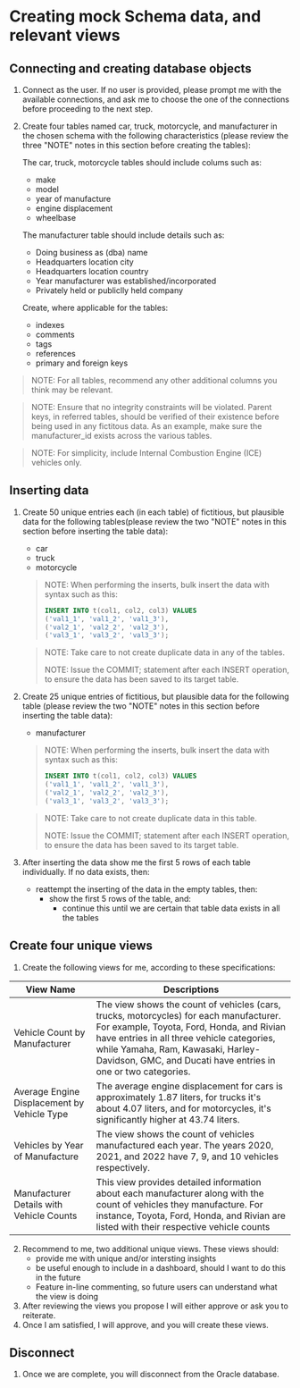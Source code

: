 # Creating mock Schema data, and relevant views

## Connecting and creating database objects

1. Connect as the user. If no user is provided, please prompt me with the available connections, and ask me to choose the one of the connections before proceeding to the next step.
2. Create four tables named car, truck, motorcycle, and manufacturer in the chosen schema with the following characteristics (please review the three "NOTE" notes in this section before creating the tables):

    The car, truck, motorcycle tables should include colums such as: 
      - make
      - model
      - year of manufacture
      - engine displacement
      - wheelbase

    The manufacturer table should include details such as: 
      - Doing business as (dba) name
      - Headquarters location city
      - Headquarters location country 
      - Year manufacturer was established/incorporated
      - Privately held or publiclly held company 

    Create, where applicable for the tables:
      - indexes
      - comments
      - tags
      - references
      - primary and foreign keys  
    
> NOTE: For all tables, recommend any other additional columns you think may be relevant.
    
> NOTE: Ensure that no integrity constraints will be violated. Parent keys, in referred tables, should be verified of their existence before being used in any fictitous data. As an example, make sure the manufacturer_id exists across the various tables.

> NOTE: For simplicity, include Internal Combustion Engine (ICE) vehicles only.

## Inserting data

1. Create 50 unique entries each (in each table) of fictitious, but plausible data for the following tables(please review the two "NOTE" notes in this section before inserting the table data):
    - car
    - truck
    - motorcycle

    > NOTE: When performing the inserts, bulk insert the data with syntax such as this:
    > 
    > ```sql
    > INSERT INTO t(col1, col2, col3) VALUES
    > ('val1_1', 'val1_2', 'val1_3'),
    > ('val2_1', 'val2_2', 'val2_3'),
    > ('val3_1', 'val3_2', 'val3_3');
    > ```

    > NOTE: Take care to not create duplicate data in any of the tables.
    > 
    > NOTE: Issue the COMMIT; statement after each INSERT operation, to ensure the data has been saved to its target table.

2. Create 25 unique entries of fictitious, but plausible data for the following table (please review the two "NOTE" notes in this section before inserting the table data):
    - manufacturer

    > NOTE: When performing the inserts, bulk insert the data with syntax such as this:
    > 
    > ```sql
    > INSERT INTO t(col1, col2, col3) VALUES
    > ('val1_1', 'val1_2', 'val1_3'),
    > ('val2_1', 'val2_2', 'val2_3'),
    > ('val3_1', 'val3_2', 'val3_3');
    > ```

    > NOTE: Take care to not create duplicate data in this table.
    >
    > NOTE: Issue the COMMIT; statement after each INSERT operation, to ensure the data has been saved to its target table.

2. After inserting the data show me the first 5 rows of each table individually. If no data exists, then: 
    - reattempt the inserting of the data in the empty tables, then:
        - show the first 5 rows of the table, and:
            - continue this until we are certain that table data exists in all the tables

## Create four unique views

1. Create the following views for me, according to these specifications: 

| View Name | Descriptions | 
| --- | --- | 
| Vehicle Count by Manufacturer | The view shows the count of vehicles (cars, trucks, motorcycles) for each manufacturer. For example, Toyota, Ford, Honda, and Rivian have entries in all three vehicle categories, while Yamaha, Ram, Kawasaki, Harley-Davidson, GMC, and Ducati have entries in one or two categories.| 
| Average Engine Displacement by Vehicle Type | The average engine displacement for cars is approximately 1.87 liters, for trucks it's about 4.07 liters, and for motorcycles, it's significantly higher at 43.74 liters. |
|Vehicles by Year of Manufacture| The view shows the count of vehicles manufactured each year. The years 2020, 2021, and 2022 have 7, 9, and 10 vehicles respectively.|
|Manufacturer Details with Vehicle Counts| This view provides detailed information about each manufacturer along with the count of vehicles they manufacture. For instance, Toyota, Ford, Honda, and Rivian are listed with their respective vehicle counts |

2. Recommend to me, two additional unique views. These views should:
    - provide me with unique and/or intersting insights
    - be useful enough to include in a dashboard, should I want to do this in the future
    - Feature in-line commenting, so future users can understand what the view is doing
2. After reviewing the views you propose I will either approve or ask you to reiterate. 
3. Once I am satisfied, I will approve, and you will create these views.

## Disconnect

1. Once we are complete, you will disconnect from the Oracle database.